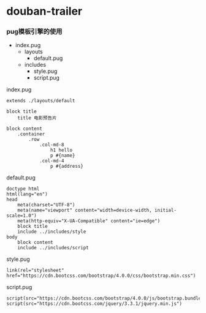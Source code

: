 # douban-trailer
### pug模板引擎的使用
* index.pug
  * layouts
    * default.pug
  * includes
    * style.pug
    * script.pug

index.pug
```pug
extends ./layouts/default

block title
    title 电影预告片

block content
    .container
        .row
            .col-md-8
                h1 hello
                p #{name}
            .col-md-4
                p #{address}
```

default.pug
```pug
doctype html
html(lang="en")
head
    meta(charset="UTF-8")
    meta(name="viewport" content="width=device-width, initial-scale=1.0")
    meta(http-equiv="X-UA-Compatible" content="ie=edge")
    block title
    include ../includes/style
body
    block content
    include ../includes/script
```

style.pug
```pug
link(rel="stylesheet" href="https://cdn.bootcss.com/bootstrap/4.0.0/css/bootstrap.min.css")
```

script.pug
```pug
script(src="https://cdn.bootcss.com/bootstrap/4.0.0/js/bootstrap.bundle.js")
script(src="https://cdn.bootcss.com/jquery/3.3.1/jquery.min.js")
```

